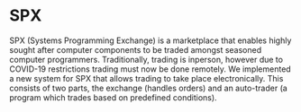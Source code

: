 # SPX
SPX (Systems Programming Exchange) is a marketplace that enables highly sought after computer components to be traded amongst seasoned computer programmers. Traditionally, trading is inperson, however due to COVID-19 restrictions trading must now be done remotely. We implemented a new system for SPX that allows trading to take place electronically. This consists of two parts, the exchange (handles orders) and an auto-trader (a program which trades based on predefined conditions).
